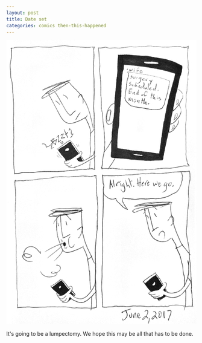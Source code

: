 ```yaml
---
layout: post
title: Date set
categories: comics then-this-happened
---
```

![date set](/public/images/june-02-2017-comic.png)

It's going to be a lumpectomy. We hope this may be all that has to be done. 